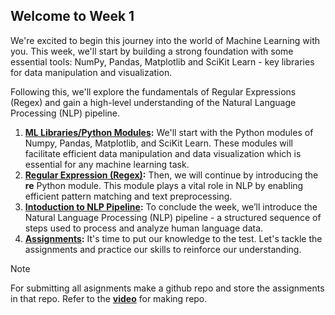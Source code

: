 ## Welcome to Week 1
We're excited to begin this journey into the world of Machine Learning with you. This week, we'll start by building a strong foundation with some essential tools: NumPy, Pandas, Matplotlib and SciKit Learn - key libraries for data manipulation and visualization.

Following this, we'll explore the fundamentals of Regular Expressions (Regex) and gain a high-level understanding of the Natural Language Processing (NLP) pipeline.

1. **[ML Libraries/Python Modules](./Python%20Modules):** We'll start with the Python modules of Numpy, Pandas, Matplotlib, and SciKit Learn. These modules will facilitate efficient data manipulation and data visualization which is essential for any machine learning task.
2. **[Regular Expression (Regex)](./Regular%20Expression):** Then, we will continue by introducing the **re** Python module. This module plays a vital role in NLP by enabling efficient pattern matching and text preprocessing.
3. **[Intoduction to NLP Pipeline](./NLP%20Pipeline):** To conclude the week, we’ll introduce the Natural Language Processing (NLP) pipeline - a structured sequence of steps used to process and analyze human language data.
4. **[Assignments](./Assignments):** It's time to put our knowledge to the test. Let's tackle the assignments and practice our skills to reinforce our understanding.


>[!Note]
For submitting all asignments make a github repo and store the assignments in that repo.
Refer to the [**video**](https://www.youtube.com/watch?v=PQsJR8ci3J0) for making repo.
